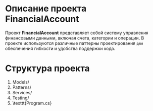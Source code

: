 # Описание проекта FinancialAccount
Проект **FinancialAccount** представляет собой систему управления финансовыми данными, включая счета, категории и операции. В проекте используются различные паттерны проектирования `для` обеспечения гибкости и удобства поддержки кода.

# Структура проекта
1. Models/
2. Patterns/
3. Services/
4. Testing/
5. \texttt{Program.cs}

